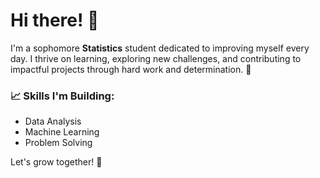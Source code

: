 # Hi there! 👋  

I'm a sophomore **Statistics** student dedicated to improving myself every day. I thrive on learning, exploring new challenges, and contributing to impactful projects through hard work and determination. 🌟  

### 📈 Skills I'm Building:  
- Data Analysis  
- Machine Learning  
- Problem Solving  

Let's grow together! 🌱  
